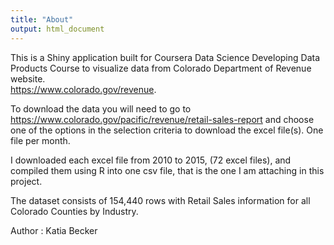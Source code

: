 ```yaml
---
title: "About"
output: html_document
---
```


This is a Shiny application built for Coursera Data Science Developing Data Products Course to visualize data from Colorado Department of Revenue website.  
 <https://www.colorado.gov/revenue>.  
 
To download the data you will need to go to <https://www.colorado.gov/pacific/revenue/retail-sales-report> and 
choose one of the options in the selection criteria to download the excel file(s). One file per month.  

I downloaded each excel file from 2010 to 2015, (72 excel files), and compiled them using R into one csv file, that is the one I am attaching in this project.  
  
The dataset consists of 154,440 rows with Retail Sales information for all Colorado Counties by Industry.  
  
Author : Katia Becker  

